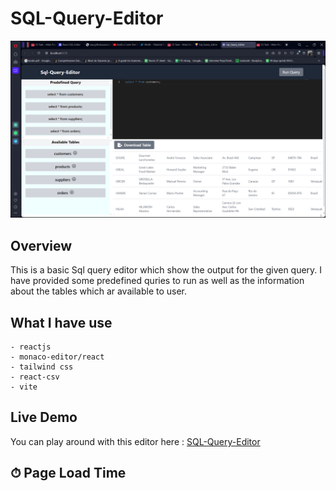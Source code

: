 # SQL-Query-Editor
![tt](./src/assets/Screenshot%20(124).png)
## Overview

This is a basic Sql query editor which show the output for the given query. I have provided some predefined quries to run as well as the information about the tables which ar available to user.

## What I have use
    - reactjs
    - monaco-editor/react
    - tailwind css
    - react-csv
    - vite

## Live Demo
You can play around with this editor here : [SQL-Query-Editor](https://sql-query-editor-mauve.vercel.app)


## ⏱ Page Load Time
